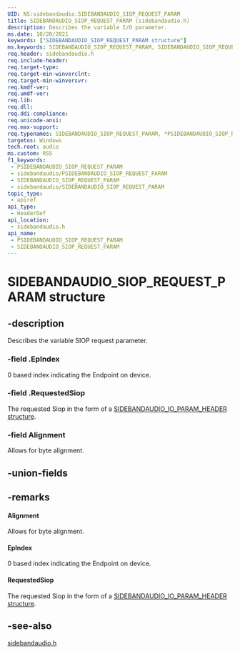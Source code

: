 ```yaml
---
UID: NS:sidebandaudio.SIDEBANDAUDIO_SIOP_REQUEST_PARAM
title: SIDEBANDAUDIO_SIOP_REQUEST_PARAM (sidebandaudio.h)
description: Describes the variable I/O parameter.
ms.date: 10/20/2021
keywords: ["SIDEBANDAUDIO_SIOP_REQUEST_PARAM structure"]
ms.keywords: SIDEBANDAUDIO_SIOP_REQUEST_PARAM, SIDEBANDAUDIO_SIOP_REQUEST_PARAM, *PSIDEBANDAUDIO_SIOP_REQUEST_PARAM,
req.header: sidebandaudio.h
req.include-header: 
req.target-type: 
req.target-min-winverclnt: 
req.target-min-winversvr: 
req.kmdf-ver: 
req.umdf-ver: 
req.lib: 
req.dll: 
req.ddi-compliance: 
req.unicode-ansi: 
req.max-support: 
req.typenames: SIDEBANDAUDIO_SIOP_REQUEST_PARAM, *PSIDEBANDAUDIO_SIOP_REQUEST_PARAM
targetos: Windows
tech.root: audio
ms.custom: RS5
f1_keywords:
 - PSIDEBANDAUDIO_SIOP_REQUEST_PARAM
 - sidebandaudio/PSIDEBANDAUDIO_SIOP_REQUEST_PARAM
 - SIDEBANDAUDIO_SIOP_REQUEST_PARAM
 - sidebandaudio/SIDEBANDAUDIO_SIOP_REQUEST_PARAM
topic_type:
 - apiref
api_type:
 - HeaderDef
api_location:
 - sidebandaudio.h
api_name:
 - PSIDEBANDAUDIO_SIOP_REQUEST_PARAM
 - SIDEBANDAUDIO_SIOP_REQUEST_PARAM
---
```


# SIDEBANDAUDIO_SIOP_REQUEST_PARAM structure


## -description

Describes the variable SIOP request parameter.

### -field .EpIndex

0 based index indicating the Endpoint on device.

### -field .RequestedSiop

The requested Siop in the form of a [SIDEBANDAUDIO_IO_PARAM_HEADER structure](ns-sidebandaudio-sidebandaudio_io_param_header.md).

### -field Alignment

Allows for byte alignment.

## -union-fields

## -remarks

#### Alignment

Allows for byte alignment.

#### EpIndex

0 based index indicating the Endpoint on device.

#### RequestedSiop

The requested Siop in the form of a [SIDEBANDAUDIO_IO_PARAM_HEADER structure](ns-sidebandaudio-sidebandaudio_io_param_header.md).

## -see-also

[sidebandaudio.h](index.md)

